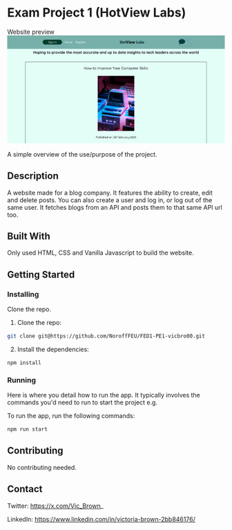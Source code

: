 # Exam Project 1 (HotView Labs)

Website preview![Exam Project 1 preview](https://github.com/vicbro00/Portfolio-1/blob/main/images/Exam%20Project%201%20preview.png?raw=true)

A simple overview of the use/purpose of the project.

## Description

A website made for a blog company. It features the ability to create, edit and delete posts. You can also create a user and log in, or log out of the same user. It fetches blogs from an API and posts them to that same API url too.

## Built With

Only used HTML, CSS and Vanilla Javascript to build the website.

## Getting Started

### Installing

Clone the repo.

1. Clone the repo:

```bash
git clone git@https://github.com/NoroffFEU/FED1-PE1-vicbro00.git
```

2. Install the dependencies:

```
npm install
```

### Running

Here is where you detail how to run the app. It typically involves the commands you'd need to run to start the project e.g.

To run the app, run the following commands:

```bash
npm run start
```

## Contributing

No contributing needed.

## Contact

Twitter: https://x.com/Vic_Brown_

LinkedIn: https://www.linkedin.com/in/victoria-brown-2bb846176/
